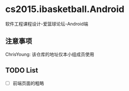 # cs2015.ibasketball.Android
软件工程课程设计-爱篮球论坛-Android端

## 注意事项
ChrisYoung: 该仓库的地址仅本小组成员使用

## TODO List

- [ ] 前端页面的粗略


